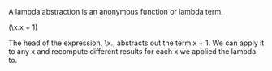A lambda abstraction is an anonymous function or lambda term.

(\x.x + 1)

The head of the expression, \x., abstracts out the term x + 1. We can apply it to any x and recompute different results for each x we applied the lambda to.

